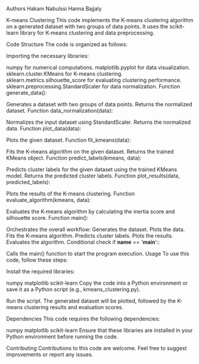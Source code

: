 Authors
Hakam Nabulssi 
Hanna Bajjaly 

K-means Clustering
This code implements the K-means clustering algorithm on a generated dataset with two groups of data points. It uses the scikit-learn library for K-means clustering and data preprocessing.

Code Structure
The code is organized as follows:

Importing the necessary libraries:

numpy for numerical computations.
matplotlib.pyplot for data visualization.
sklearn.cluster.KMeans for K-means clustering.
sklearn.metrics.silhouette_score for evaluating clustering performance.
sklearn.preprocessing.StandardScaler for data normalization.
Function generate_data():

Generates a dataset with two groups of data points.
Returns the normalized dataset.
Function data_normalization(data):

Normalizes the input dataset using StandardScaler.
Returns the normalized data.
Function plot_data(data):

Plots the given dataset.
Function fit_kmeans(data):

Fits the K-means algorithm on the given dataset.
Returns the trained KMeans object.
Function predict_labels(kmeans, data):

Predicts cluster labels for the given dataset using the trained KMeans model.
Returns the predicted cluster labels.
Function plot_results(data, predicted_labels):

Plots the results of the K-means clustering.
Function evaluate_algorithm(kmeans, data):

Evaluates the K-means algorithm by calculating the inertia score and silhouette score.
Function main():

Orchestrates the overall workflow:
Generates the dataset.
Plots the data.
Fits the K-means algorithm.
Predicts cluster labels.
Plots the results.
Evaluates the algorithm.
Conditional check if __name__ == '__main__'::

Calls the main() function to start the program execution.
Usage
To use this code, follow these steps:

Install the required libraries:

numpy
matplotlib
scikit-learn
Copy the code into a Python environment or save it as a Python script (e.g., kmeans_clustering.py).

Run the script. The generated dataset will be plotted, followed by the K-means clustering results and evaluation scores.

Dependencies
This code requires the following dependencies:

numpy
matplotlib
scikit-learn
Ensure that these libraries are installed in your Python environment before running the code.

Contributing
Contributions to this code are welcome. Feel free to suggest improvements or report any issues.

